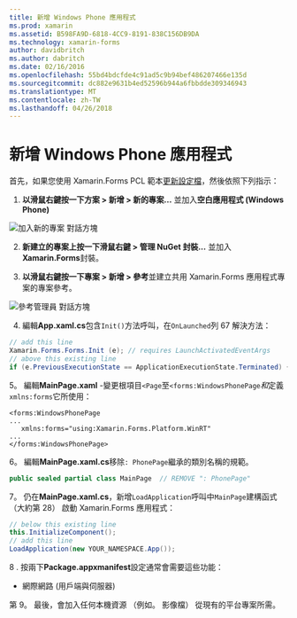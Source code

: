 ```yaml
---
title: 新增 Windows Phone 應用程式
ms.prod: xamarin
ms.assetid: B598FA9D-6818-4CC9-8191-838C156DB9DA
ms.technology: xamarin-forms
author: davidbritch
ms.author: dabritch
ms.date: 02/16/2016
ms.openlocfilehash: 55bd4bdcfde4c91ad5c9b94bef486207466e135d
ms.sourcegitcommit: dc882e9631b4ed52596b944a6fbbdde309346943
ms.translationtype: MT
ms.contentlocale: zh-TW
ms.lasthandoff: 04/26/2018
---
```

# <a name="adding-a-windows-phone-app"></a>新增 Windows Phone 應用程式


首先，如果您使用 Xamarin.Forms PCL 範本[更新設定檔](~/xamarin-forms/platform/windows/installation/index.md)，然後依照下列指示：

1. **以滑鼠右鍵按一下方案 > 新增 > 新的專案...** 並加入**空白應用程式 (Windows Phone)**

  ![](phone-images/add-wp81.png "加入新的專案 對話方塊")

2. **新建立的專案上按一下滑鼠右鍵 > 管理 NuGet 封裝...** 並加入**Xamarin.Forms**封裝。

3. **以滑鼠右鍵按一下專案 > 新增 > 參考**並建立共用 Xamarin.Forms 應用程式專案的專案參考。

  ![](phone-images/addref.png "參考管理員 對話方塊")

4. 編輯**App.xaml.cs**包含`Init()`方法呼叫，在`OnLaunched`列 67 解決方法：

```csharp
// add this line
Xamarin.Forms.Forms.Init (e); // requires LaunchActivatedEventArgs
// above this existing line
if (e.PreviousExecutionState == ApplicationExecutionState.Terminated) {}
```

 5。 編輯**MainPage.xaml** -變更根項目`<Page`至`<forms:WindowsPhonePage`*和*定義`xmlns:forms`它所使用：

```xaml
<forms:WindowsPhonePage
...
   xmlns:forms="using:Xamarin.Forms.Platform.WinRT"
...
</forms:WindowsPhonePage>
```

 6。 編輯**MainPage.xaml.cs**移除`: PhonePage`繼承的類別名稱的規範。

```csharp
public sealed partial class MainPage  // REMOVE ": PhonePage"
```

 7。 仍在**MainPage.xaml.cs**，新增`LoadApplication`呼叫中`MainPage`建構函式 （大約第 28） 啟動 Xamarin.Forms 應用程式：

```csharp
// below this existing line
this.InitializeComponent();
// add this line
LoadApplication(new YOUR_NAMESPACE.App());
```

8 . 按兩下**Package.appxmanifest**設定通常會需要這些功能：

  * 網際網路 (用戶端與伺服器)

第 9。 最後，會加入任何本機資源 （例如。 影像檔） 從現有的平台專案所需。

